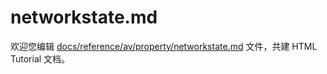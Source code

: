 networkstate.md
===

欢迎您编辑 <a target="__blank" href="https://github.com/jaywcjlove/html-tutorial/blob/master/docs/reference/av/property/networkstate.md">docs/reference/av/property/networkstate.md</a> 文件，共建 HTML Tutorial 文档。